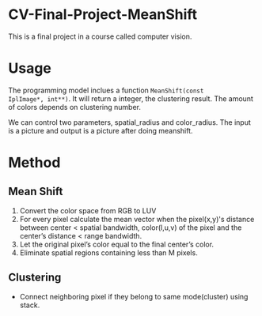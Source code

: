 # CV-Final-Project-MeanShift 
This is a final project in a course called computer vision.
# Usage #
The programming model inclues a function <code>MeanShift(const IplImage*, int**)</code>. It will return a integer, the clustering result. The amount of colors depends on clustering number.

We can control two parameters, spatial_radius and color_radius. The input is a picture and output is a picture after doing meanshift.
# Method #
## Mean Shift ##
1. Convert the color space from RGB to LUV
2. For every pixel calculate the mean vector when the pixel(x,y)'s distance between center < spatial bandwidth, color(l,u,v) of the pixel and the center’s distance < range bandwidth.
3. Let the original pixel’s color equal to the final center’s color.
4. Eliminate spatial regions containing less than M pixels.
## Clustering ##
- Connect neighboring pixel if they belong to same mode(cluster) using stack.



